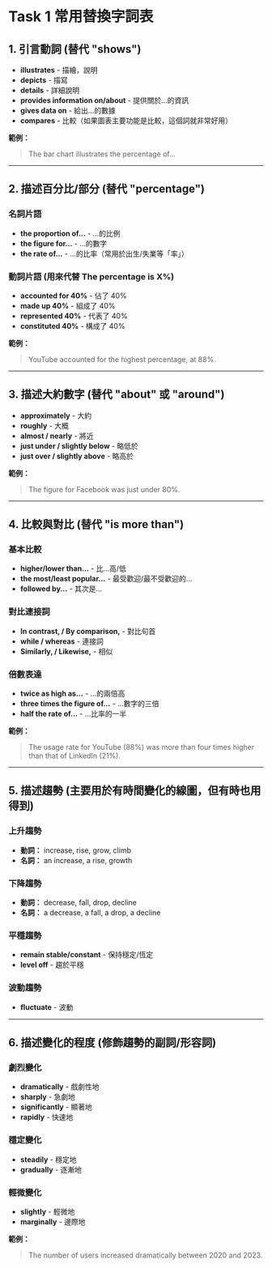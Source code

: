 # Task 1 常用替換字詞表

## 1. 引言動詞 (替代 "shows")

- **illustrates** - 描繪，說明
- **depicts** - 描寫
- **details** - 詳細說明
- **provides information on/about** - 提供關於...的資訊
- **gives data on** - 給出...的數據
- **compares** - 比較（如果圖表主要功能是比較，這個詞就非常好用）

**範例：**

> The bar chart illustrates the percentage of...

---

## 2. 描述百分比/部分 (替代 "percentage")

### 名詞片語

- **the proportion of...** - …的比例
- **the figure for...** - …的數字
- **the rate of...** - ...的比率（常用於出生/失業等「率」）

### 動詞片語 (用來代替 The percentage is X%)

- **accounted for 40%** - 佔了 40%
- **made up 40%** - 組成了 40%
- **represented 40%** - 代表了 40%
- **constituted 40%** - 構成了 40%

**範例：**

> YouTube accounted for the highest percentage, at 88%.

---

## 3. 描述大約數字 (替代 "about" 或 "around")

- **approximately** - 大約
- **roughly** - 大概
- **almost / nearly** - 將近
- **just under / slightly below** - 略低於
- **just over / slightly above** - 略高於

**範例：**

> The figure for Facebook was just under 80%.

---

## 4. 比較與對比 (替代 "is more than")

### 基本比較

- **higher/lower than...** - 比...高/低
- **the most/least popular...** - 最受歡迎/最不受歡迎的...
- **followed by...** - 其次是...

### 對比連接詞

- **In contrast, / By comparison,** - 對比句首
- **while / whereas** - 連接詞
- **Similarly, / Likewise,** - 相似

### 倍數表達

- **twice as high as...** - ...的兩倍高
- **three times the figure of...** - ...數字的三倍
- **half the rate of...** - ...比率的一半

**範例：**

> The usage rate for YouTube (88%) was more than four times higher than that of LinkedIn (21%).

---

## 5. 描述趨勢 (主要用於有時間變化的線圖，但有時也用得到)

### 上升趨勢

- **動詞：** increase, rise, grow, climb
- **名詞：** an increase, a rise, growth

### 下降趨勢

- **動詞：** decrease, fall, drop, decline
- **名詞：** a decrease, a fall, a drop, a decline

### 平穩趨勢

- **remain stable/constant** - 保持穩定/恆定
- **level off** - 趨於平穩

### 波動趨勢

- **fluctuate** - 波動

---

## 6. 描述變化的程度 (修飾趨勢的副詞/形容詞)

### 劇烈變化

- **dramatically** - 戲劇性地
- **sharply** - 急劇地
- **significantly** - 顯著地
- **rapidly** - 快速地

### 穩定變化

- **steadily** - 穩定地
- **gradually** - 逐漸地

### 輕微變化

- **slightly** - 輕微地
- **marginally** - 邊際地

**範例：**

> The number of users increased dramatically between 2020 and 2023.
